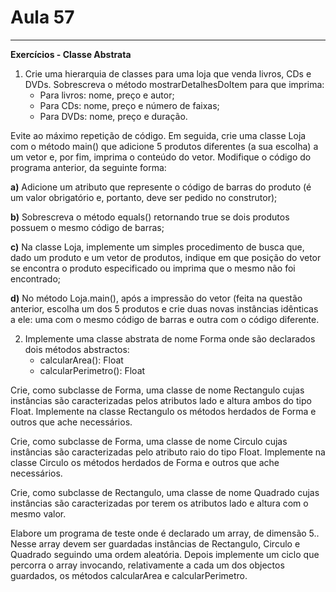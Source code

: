 # Aula 57

<hr>

**Exercícios - Classe Abstrata**

1. Crie uma hierarquia de classes para uma loja que venda livros, CDs e
   DVDs.
   Sobrescreva o método mostrarDetalhesDoItem para que imprima:
    - Para livros: nome, preço e autor;
    - Para CDs: nome, preço e número de faixas;
    - Para DVDs: nome, preço e duração.

Evite ao máximo repetição de código. Em seguida, crie uma classe Loja
com o método main() que adicione 5 produtos diferentes (a sua escolha) a
um vetor e, por fim, imprima o conteúdo do vetor.
Modifique o código do programa anterior, da seguinte forma:

**a)** Adicione um atributo que represente o código de barras do
produto (é um valor obrigatório e, portanto, deve ser pedido no construtor);

**b)** Sobrescreva o método equals() retornando true se dois produtos
possuem o mesmo código de barras;

**c)** Na classe Loja, implemente um simples procedimento de busca
que, dado um produto e um vetor de produtos, indique em que posição do
vetor se encontra o produto especificado ou imprima que o mesmo não foi
encontrado;

**d)** No método Loja.main(), após a impressão do vetor (feita na
questão anterior, escolha um dos 5 produtos e crie duas novas instâncias
idênticas a ele: uma com o mesmo código de barras e outra com o código
diferente.

2. Implemente uma classe abstrata de nome Forma onde são
   declarados dois métodos abstractos:
    - calcularArea(): Float
    - calcularPerimetro(): Float

Crie, como subclasse de Forma, uma classe de nome Rectangulo cujas
instâncias são caracterizadas pelos atributos lado e altura ambos do tipo
Float. Implemente na classe Rectangulo os métodos herdados de Forma e
outros que ache necessários.

Crie, como subclasse de Forma, uma classe de nome Circulo cujas
instâncias são caracterizadas pelo atributo raio do tipo Float. Implemente
na classe Circulo os métodos herdados de Forma e outros que ache
necessários.

Crie, como subclasse de Rectangulo, uma classe de nome Quadrado cujas
instâncias são caracterizadas por terem os atributos lado e altura com o
mesmo valor.

Elabore um programa de teste onde é declarado um array, de dimensão 5..
Nesse array devem ser guardadas instâncias de Rectangulo, Circulo e
Quadrado seguindo uma ordem aleatória.
Depois implemente um ciclo que percorra o array invocando,
relativamente a cada um dos objectos guardados, os métodos calcularArea
e calcularPerimetro.